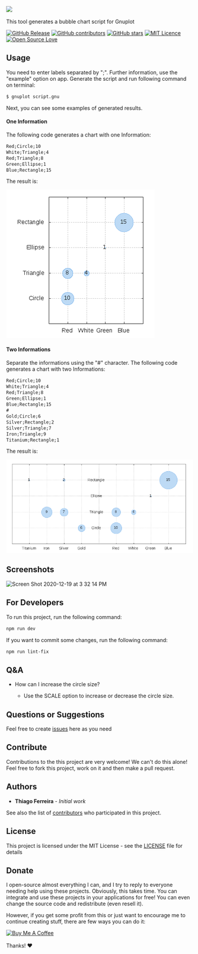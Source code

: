 
<img src="https://user-images.githubusercontent.com/114015/102698819-40daf980-420e-11eb-889d-550e1a44c253.png" width="400px"/>

This tool generates a bubble chart script for Gnuplot

[![GitHub Release](https://img.shields.io/github/release/thiagodnf/bubble-chart-for-gnuplot.svg)](https://github.com/thiagodnf/bubble-chart-for-gnuplot/releases/latest)
[![GitHub contributors](https://img.shields.io/github/contributors/thiagodnf/bubble-chart-for-gnuplot.svg)](https://github.com/thiagodnf/bubble-chart-for-gnuplot/graphs/contributors)
[![GitHub stars](https://img.shields.io/github/stars/thiagodnf/bubble-chart-for-gnuplot.svg)](https://github.com/almende/thiagodnf/bubble-chart-for-gnuplot)
[![MIT Licence](https://badges.frapsoft.com/os/mit/mit.svg?v=103)](https://opensource.org/licenses/mit-license.php)
[![Open Source Love](https://badges.frapsoft.com/os/v1/open-source.svg?v=103)](https://github.com/ellerbrock/open-source-badges/)

## Usage

You need to enter labels separated by ";". Further information, use the "example" option on app. Generate the script and run following command on terminal:

```sh
$ gnuplot script.gnu
```

Next, you can see some examples of generated results.

#### One Information

The following code generates a chart with one Information:

```text
Red;Circle;10
White;Triangle;4
Red;Triangle;8
Green;Ellipse;1
Blue;Rectangle;15
```

The result is:

![alt tag](https://raw.githubusercontent.com/thiagodnf/bubble-chart-for-gnuplot/master/public/images/example_1.png)

#### Two Informations

Separate the informations using the "#" character. The following code generates a chart with two Informations:

```text
Red;Circle;10
White;Triangle;4
Red;Triangle;8
Green;Ellipse;1
Blue;Rectangle;15
#
Gold;Circle;6
Silver;Rectangle;2
Silver;Triangle;7
Iron;Triangle;9
Titanium;Rectangle;1
```

The result is:

![alt tag](https://raw.githubusercontent.com/thiagodnf/bubble-chart-for-gnuplot/master/public/images/eample%20_2.png)

## Screenshots

![Screen Shot 2020-12-19 at 3 32 14 PM](https://user-images.githubusercontent.com/114015/102698977-66b4ce00-420f-11eb-837a-0de6c6feac8d.png)

## For Developers

To run this project, run the following command:

```sh
npm run dev
```

If you want to commit some changes, run the following command:

```sh
npm run lint-fix
```

## Q&A

* How can I increase the circle size?

    * Use the SCALE option to increase or decrease the circle size.

## Questions or Suggestions

Feel free to create <a href="https://github.com/thiagodnf/bubble-chart-for-gnuplot/issues">issues</a> here as you need

## Contribute

Contributions to the this project are very welcome! We can't do this alone! Feel free to fork this project, work on it and then make a pull request.

## Authors

* **Thiago Ferreira** - *Initial work*

See also the list of [contributors](https://github.com/thiagodnf/bubble-chart-for-gnuplot/graphs/contributors) who participated in this project.

## License

This project is licensed under the MIT License - see the [LICENSE](LICENSE) file for details

## Donate

I open-source almost everything I can, and I try to reply to everyone needing help using these projects. Obviously, this takes time. You can integrate and use these projects in your applications for free! You can even change the source code and redistribute (even resell it).

However, if you get some profit from this or just want to encourage me to continue creating stuff, there are few ways you can do it:

<a href="https://www.buymeacoffee.com/thiagodnf" target="_blank">
  <img src="https://www.buymeacoffee.com/assets/img/guidelines/download-assets-sm-2.svg" alt="Buy Me A Coffee">
</a>
<br/>
<br/>
Thanks! ❤️
